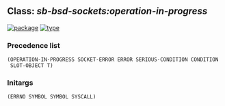 ## Class: ***sb-bsd-sockets:operation-in-progress***
[![package](https://img.shields.io/badge/Package-SB--BSD--SOCKETS-5f9ea0.svg?style=social&colorA=999999)](../) [![type](https://img.shields.io/badge/Type-Class-5f9ea0.svg?style=social&colorA=999999)](../#class) 
### Precedence list
```
(OPERATION-IN-PROGRESS SOCKET-ERROR ERROR SERIOUS-CONDITION CONDITION
 SLOT-OBJECT T)
```
### Initargs
```
(ERRNO SYMBOL SYMBOL SYSCALL)
```
